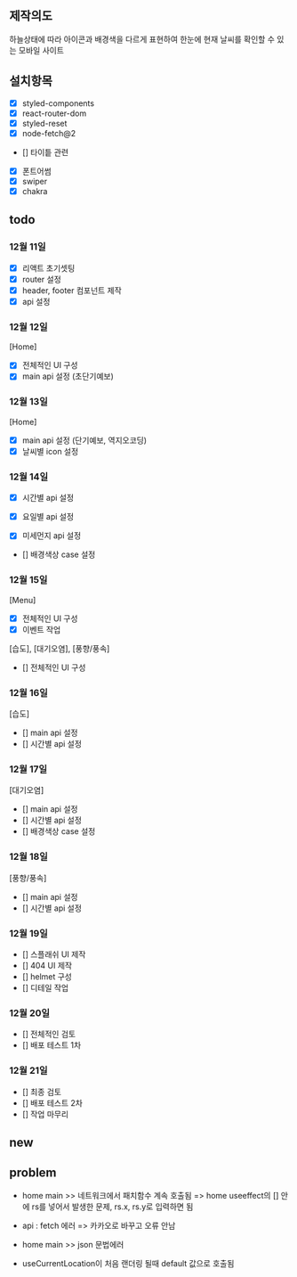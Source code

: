 ## 제작의도

하늘상태에 따라 아이콘과 배경색을 다르게 표현하여 한눈에 현재 날씨를 확인할 수 있는 모바일 사이트

## 설치항목

- [x] styled-components
- [x] react-router-dom
- [x] styled-reset
- [x] node-fetch@2
- [] 타이틑 관련
- [x] 폰트어썸
- [x] swiper
- [x] chakra

## todo

### 12월 11일

- [x] 리액트 초기셋팅
- [x] router 설정
- [x] header, footer 컴포넌트 제작
- [x] api 설정

### 12월 12일

[Home]

- [x] 전체적인 UI 구성
- [x] main api 설정 (초단기예보)

### 12월 13일

[Home]

- [x] main api 설정 (단기예보, 역지오코딩)
- [x] 날씨별 icon 설정

### 12월 14일

- [x] 시간별 api 설정
- [x] 요일별 api 설정

- [x] 미세먼지 api 설정
- [] 배경색상 case 설정

### 12월 15일

[Menu]

- [x] 전체적인 UI 구성
- [x] 이벤트 작업

[습도], [대기오염], [풍향/풍속]

- [] 전체적인 UI 구성

### 12월 16일

[습도]

- [] main api 설정
- [] 시간별 api 설정

### 12월 17일

[대기오염]

- [] main api 설정
- [] 시간별 api 설정
- [] 배경색상 case 설정

### 12월 18일

[풍향/풍속]

- [] main api 설정
- [] 시간별 api 설정

### 12월 19일

- [] 스플래쉬 UI 제작
- [] 404 UI 제작
- [] helmet 구성
- [] 디테일 작업

### 12월 20일

- [] 전체적인 검토
- [] 배포 테스트 1차

### 12월 21일

- [] 최종 검토
- [] 배포 테스트 2차
- [] 작업 마무리

## new

## problem

- home main >> 네트워크에서 패치함수 계속 호출됨 => home useeffect의 [] 안에 rs를 넣어서 발생한 문제, rs.x, rs.y로 입력하면 됨
- api : fetch 에러 => 카카오로 바꾸고 오류 안남

- home main >> json 문법에러
- useCurrentLocation이 처음 랜더링 될때 default 값으로 호출됨
